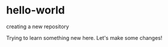 # hello-world
creating a new repository

Trying to learn something new here.
Let's make some changes!
